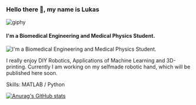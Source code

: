 
### Hello there 👋, my name is Lukas

![giphy](https://github.com/locolukii/locolukii/assets/165012681/8f437120-c239-4ce9-961a-7d193c621252)

#### I'm a Biomedical Engineering and Medical Physics Student. 
![I'm a Biomedical Engineering and Medical Physics Student. ](https://files.oaiusercontent.com/file-YnBw754xTbDxOb6pdbWgUn3V?se=2024-03-27T12%3A41%3A14Z&sp=r&sv=2021-08-06&sr=b&rscc=max-age%3D31536000%2C%20immutable&rscd=attachment%3B%20filename%3D71177b9f-b808-4602-b0c7-9c99df40bbfc.webp&sig=1DejZ3ji7m8gXj/1QDbkAbhdnhChvNVKXqDfRCi2N5g%3D)

I really enjoy DIY Robotics, Applications of Machine Learning and 3D-printing.
Currently I am working on my selfmade robotic hand, which will be published here soon.

Skills: MATLAB / Python

[![Anurag's GitHub stats](https://github-readme-stats.vercel.app/api?username=locolukii)](https://github.com/anuraghazra/github-readme-stats)
